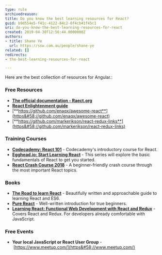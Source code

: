```yaml
---
type: rule
archivedreason: 
title: Do you know the best learning resources for React?
guid: b9d554e5-f41c-4122-84c2-0f4cb41f45c1
uri: do-you-know-the-best-learning-resources-for-react
created: 2019-04-30T12:56:44.0000000Z
authors:
- title: Shane Ye
  url: https://ssw.com.au/people/shane-ye
related: []
redirects:
- the-best-learning-resources-for-react

---
```


Here are the best collection of resources for Angular.:

<!--endintro-->

### Free Resources


* [**The official documentation - Raect.org**](https&#58;//reactjs.org/docs/getting-started.html)
* [**React Enlightenment guide**](https&#58;//www.reactenlightenment.com/)
* [**https://github.com/enaqx/awesome-react**](https&#58;//github.com/enaqx/awesome-react)
* [**https://github.com/markerikson/react-redux-links**](https&#58;//github.com/markerikson/react-redux-links)


### Training Courses 

* [**Codecademy: React 101**](https&#58;//www.codecademy.com/learn/react-101) - Codecademy's introductory course for React.
* [**Egghead.io: Start Learning React**](https&#58;//egghead.io/courses/start-learning-react) - This series will explore the basic fundamentals of React to get you started.
* [**React Crash Course 2018**](https&#58;//www.youtube.com/watch?v=Ke90Tje7VS0) - A beginner-friendly crash course through the most important React topics.


### Books

* [**The Road to learn React**](https&#58;//www.amazon.com/gp/product/172004399X) - Beautifully written and approachable guide to learning React and ES6.
* [**Pure React**](https&#58;//daveceddia.com/pure-react/) - Well-written introduction for true beginners.
* [**Learning React: Functional Web Development with React and Redux**](https&#58;//www.amazon.com/gp/product/1491954620) - Covers React and Redux. For developers already comfortable with JavaScript.


### Free Events 

* **Your local JavaScript or React User Group** - [https://www.meetup.com/](https&#58;//www.meetup.com/)
